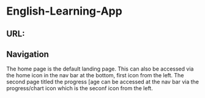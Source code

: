 # English-Learning-App
## URL:

## Navigation
The home page is the default landing page. This can also be accessed via the home icon in the nav bar at the bottom, first icon from the left.
The second page titled the progress [age can be accessed at the nav bar via the progress/chart icon which is the seconf icon from the left.


